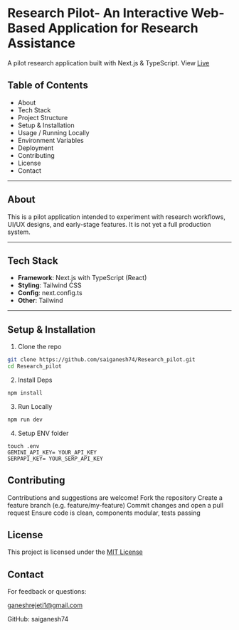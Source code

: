 # Research Pilot- An Interactive Web-Based Application for Research Assistance

A pilot research application built with Next.js & TypeScript. View [Live](https://research-pilot.netlify.app/)

## Table of Contents  
- About
- Tech Stack  
- Project Structure   
- Setup & Installation 
- Usage / Running Locally   
- Environment Variables 
- Deployment
- Contributing 
- License
- Contact

---

## About  
This is a pilot application intended to experiment with research workflows, UI/UX designs, and early-stage features. It is not yet a full production system.  

---

## Tech Stack  
- **Framework**: Next.js with TypeScript (React)  
- **Styling**: Tailwind CSS  
- **Config**: next.config.ts  
- **Other**: Tailwind  

---


## Setup & Installation  
1. Clone the repo 
```bash
git clone https://github.com/saiganesh74/Research_pilot.git
cd Research_pilot
```
2. Install Deps
  ```bash
  npm install
  ```
3. Run Locally
  ```bash
  npm run dev
  ```
4. Setup ENV folder
  ```env
  touch .env
  GEMINI_API_KEY= YOUR_API_KEY
  SERPAPI_KEY= YOUR_SERP_API_KEY

  ```
## Contributing

Contributions and suggestions are welcome!
Fork the repository
Create a feature branch (e.g. feature/my-feature)
Commit changes and open a pull request
Ensure code is clean, components modular, tests passing

## License

This project is licensed under the [MIT License](LICENSE)

## Contact

For feedback or questions:

ganeshrejeti1@gmail.com

GitHub: saiganesh74




